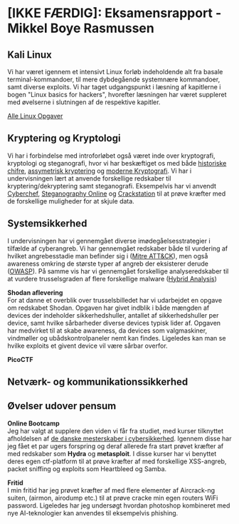 # [IKKE FÆRDIG]: Eksamensrapport - Mikkel Boye Rasmussen

## Kali Linux
Vi har været igennem et intensivt Linux forløb indeholdende alt fra basale terminal-kommandoer, til mere dybdegående systemnære kommandoer, samt diverse exploits. Vi har taget udgangspunkt i læsning af kapitlerne i bogen "Linux basics for hackers", hvorefter læsningen har været suppleret med øvelserne i slutningen af de respektive kapitler.

[Alle Linux Opgaver](https://github.com/MBRzealand/IT-sikkerhed/tree/main/Linux%20%C3%98velser)


## Kryptering og Kryptologi
Vi har i forbindelse med introforløbet også været inde over kryptografi, kryptologi og steganografi, hvor vi har beskæftiget os med både [historiske chifre](https://github.com/MBRzealand/IT-sikkerhed/blob/main/Krypterings%C3%B8velser/Historiske%20Chifre.md), [assymetrisk kryptering](https://github.com/MBRzealand/IT-sikkerhed/blob/main/Krypterings%C3%B8velser/Asymmetrisk%20Kryptering.md) og [moderne Kryptografi](https://github.com/MBRzealand/IT-sikkerhed/blob/main/Krypterings%C3%B8velser/Moderne%20Kryptografi.md). Vi har i undervisningen lært at anvende forskellige redskaber til kryptering/dekryptering samt steganografi. Eksempelvis har vi anvendt [Cyberchef](https://gchq.github.io/CyberChef/), [Steganography Online](https://stylesuxx.github.io/steganography/) og [Crackstation](https://crackstation.net/) til at prøve kræfter med de forskellige muligheder for at skjule data.

## Systemsikkerhed
I undervisningen har vi gennemgået diverse imødegåelsesstrategier i tilfælde af cyberangreb. Vi har gennemgået redskaber både til vurdering af hvilket angrebesstadie man befinder sig i ([Mitre ATT&CK](https://attack.mitre.org/)), men også awareness omkring de største typer af angreb der eksisterer derude ([OWASP](https://owasp.org/www-project-top-ten/)). På samme vis har vi gennemgået forskellige  analyseredskaber til at vurdere trusselsgraden af flere forskellige malware ([Hybrid Analysis](https://www.hybrid-analysis.com/))

<b>Shodan aflevering</b><br/>
For at danne et overblik over trusselsbilledet har vi udarbejdet en opgave om redskabet Shodan. Opgaven har givet indblik i både mængden af devices der indeholder sikkerhedshuller, antallet af sikkerhedshuller per device, samt hvilke sårbarheder diverse devices typisk lider af. Opgaven har medvirket til at skabe awareness, da devices som valgmaskiner, vindmøller og ubådskontrolpaneler nemt kan findes. Ligeledes kan man se hvilke exploits et givent device vil være sårbar overfor.

<b>PicoCTF</b><br/>



## Netværk- og kommunikationssikkerhed


## Øvelser udover pensum

<b>Online Bootcamp</b><br/>
Jeg har valgt at supplere den viden vi får fra studiet, med kurser tilknyttet afholdelsen af [de danske mesterskaber i cybersikkerhed](https://www.cybermesterskaberne.dk/online-traening/). Igennem disse har jeg fået et par ugers forspring og deraf allerede fra start prøvet kræfter af med redskaber som **Hydra** og **metasploit**. I disse kurser har vi benyttet deres egen ctf-platform til at prøve kræfter af med forskellige XSS-angreb, packet sniffing og exploits som Heartbleed og Samba.

<b>Fritid</b><br/>
I min fritid har jeg prøvet kræfter af med flere elementer af Aircrack-ng suiten, (airmon, airodump etc.) til at prøve cracke min egen routers WiFi password. Ligeledes har jeg undersøgt hvordan photoshop kombineret med nye AI-teknologier kan anvendes til eksempelvis phishing.

